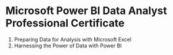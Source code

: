 # Microsoft Power BI Data Analyst Professional Certificate
1. Preparing Data for Analysis with Microsoft Excel
2. Harnessing the Power of Data with Power BI
